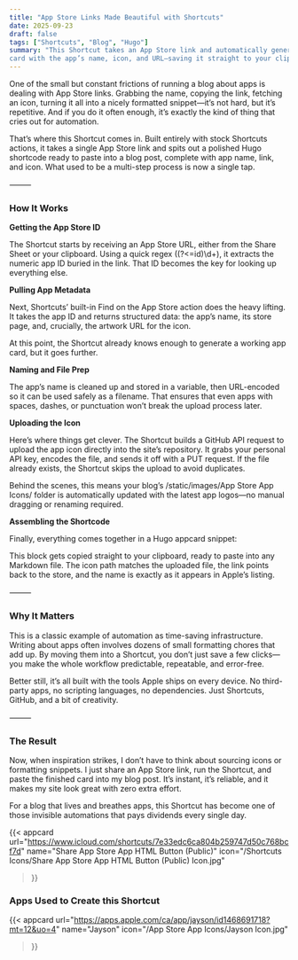 ```yaml
---
title: "App Store Links Made Beautiful with Shortcuts"
date: 2025-09-23
draft: false
tags: ["Shortcuts", "Blog", "Hugo"]
summary: "This Shortcut takes an App Store link and automatically generates a Hugo-ready app 
card with the app’s name, icon, and URL—saving it straight to your clipboard."
---
```


One of the small but constant frictions of running a blog about apps is dealing with App 
Store links. Grabbing the name, copying the link, fetching an icon, turning it all into a 
nicely formatted snippet—it’s not hard, but it’s repetitive. And if you do it often enough, 
it’s exactly the kind of thing that cries out for automation.

That’s where this Shortcut comes in. Built entirely with stock Shortcuts actions, it takes 
a single App Store link and spits out a polished Hugo shortcode ready to paste into a blog 
post, complete with app name, link, and icon. What used to be a multi-step process is now 
a single tap.

⸻

### How It Works

**Getting the App Store ID**

The Shortcut starts by receiving an App Store URL, either from the Share Sheet or your 
clipboard. Using a quick regex ((?<=id)\d+), it extracts the numeric app ID buried in the 
link. That ID becomes the key for looking up everything else.

**Pulling App Metadata**

Next, Shortcuts’ built-in Find on the App Store action does the heavy lifting. It takes the 
app ID and returns structured data: the app’s name, its store page, and, crucially, the artwork 
URL for the icon.

At this point, the Shortcut already knows enough to generate a working app card, but it 
goes further.

**Naming and File Prep**

The app’s name is cleaned up and stored in a variable, then URL-encoded so it can be used 
safely as a filename. That ensures that even apps with spaces, dashes, or punctuation won’t 
break the upload process later.

**Uploading the Icon**

Here’s where things get clever. The Shortcut builds a GitHub API request to upload the app 
icon directly into the site’s repository. It grabs your personal API key, encodes the file, 
and sends it off with a PUT request. If the file already exists, the Shortcut skips the upload 
to avoid duplicates.

Behind the scenes, this means your blog’s /static/images/App Store App Icons/ folder is automatically 
updated with the latest app logos—no manual dragging or renaming required.

**Assembling the Shortcode**

Finally, everything comes together in a Hugo appcard snippet:

This block gets copied straight to your clipboard, ready to paste into any Markdown file. The 
icon path matches the uploaded file, the link points back to the store, and the name is exactly 
as it appears in Apple’s listing.

⸻

### Why It Matters

This is a classic example of automation as time-saving infrastructure. Writing about apps 
often involves dozens of small formatting chores that add up. By moving them into a Shortcut, 
you don’t just save a few clicks—you make the whole workflow predictable, repeatable, and 
error-free.

Better still, it’s all built with the tools Apple ships on every device. No third-party apps, 
no scripting languages, no dependencies. Just Shortcuts, GitHub, and a bit of creativity.

⸻

### The Result

Now, when inspiration strikes, I don’t have to think about sourcing icons or formatting 
snippets. I just share an App Store link, run the Shortcut, and paste the finished card into 
my blog post. It’s instant, it’s reliable, and it makes my site look great with zero extra 
effort.

For a blog that lives and breathes apps, this Shortcut has become one of those invisible 
automations that pays dividends every single day.

{{< appcard 
    url="https://www.icloud.com/shortcuts/7e33edc6ca804b259747d50c768bcf7d" 
    name="Share App Store App HTML Button (Public)" 
    icon="/Shortcuts Icons/Share App Store App HTML Button (Public) Icon.jpg" 
>}}

### Apps Used to Create this Shortcut

{{< appcard 
    url="https://apps.apple.com/ca/app/jayson/id1468691718?mt=12&uo=4" 
    name="Jayson" 
    icon="/App Store App Icons/Jayson Icon.jpg" 
>}}